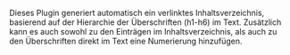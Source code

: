 Dieses Plugin generiert automatisch ein verlinktes Inhaltsverzeichnis, basierend auf der Hierarchie der Überschriften (h1-h6) im Text. 
Zusätzlich kann es auch sowohl zu den Einträgen im Inhaltsverzeichnis, als auch zu den Überschriften direkt im Text eine Numerierung hinzufügen.
